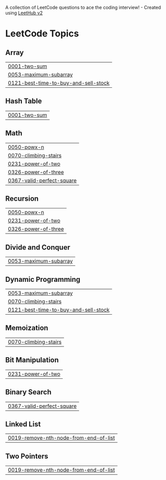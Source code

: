 A collection of LeetCode questions to ace the coding interview! - Created using [LeetHub v2](https://github.com/arunbhardwaj/LeetHub-2.0)
<!---LeetCode Topics Start-->
# LeetCode Topics
## Array
|  |
| ------- |
| [0001-two-sum](https://github.com/yaswanthbathini/leetcode/tree/master/0001-two-sum) |
| [0053-maximum-subarray](https://github.com/yaswanthbathini/leetcode/tree/master/0053-maximum-subarray) |
| [0121-best-time-to-buy-and-sell-stock](https://github.com/yaswanthbathini/leetcode/tree/master/0121-best-time-to-buy-and-sell-stock) |
## Hash Table
|  |
| ------- |
| [0001-two-sum](https://github.com/yaswanthbathini/leetcode/tree/master/0001-two-sum) |
## Math
|  |
| ------- |
| [0050-powx-n](https://github.com/yaswanthbathini/leetcode/tree/master/0050-powx-n) |
| [0070-climbing-stairs](https://github.com/yaswanthbathini/leetcode/tree/master/0070-climbing-stairs) |
| [0231-power-of-two](https://github.com/yaswanthbathini/leetcode/tree/master/0231-power-of-two) |
| [0326-power-of-three](https://github.com/yaswanthbathini/leetcode/tree/master/0326-power-of-three) |
| [0367-valid-perfect-square](https://github.com/yaswanthbathini/leetcode/tree/master/0367-valid-perfect-square) |
## Recursion
|  |
| ------- |
| [0050-powx-n](https://github.com/yaswanthbathini/leetcode/tree/master/0050-powx-n) |
| [0231-power-of-two](https://github.com/yaswanthbathini/leetcode/tree/master/0231-power-of-two) |
| [0326-power-of-three](https://github.com/yaswanthbathini/leetcode/tree/master/0326-power-of-three) |
## Divide and Conquer
|  |
| ------- |
| [0053-maximum-subarray](https://github.com/yaswanthbathini/leetcode/tree/master/0053-maximum-subarray) |
## Dynamic Programming
|  |
| ------- |
| [0053-maximum-subarray](https://github.com/yaswanthbathini/leetcode/tree/master/0053-maximum-subarray) |
| [0070-climbing-stairs](https://github.com/yaswanthbathini/leetcode/tree/master/0070-climbing-stairs) |
| [0121-best-time-to-buy-and-sell-stock](https://github.com/yaswanthbathini/leetcode/tree/master/0121-best-time-to-buy-and-sell-stock) |
## Memoization
|  |
| ------- |
| [0070-climbing-stairs](https://github.com/yaswanthbathini/leetcode/tree/master/0070-climbing-stairs) |
## Bit Manipulation
|  |
| ------- |
| [0231-power-of-two](https://github.com/yaswanthbathini/leetcode/tree/master/0231-power-of-two) |
## Binary Search
|  |
| ------- |
| [0367-valid-perfect-square](https://github.com/yaswanthbathini/leetcode/tree/master/0367-valid-perfect-square) |
## Linked List
|  |
| ------- |
| [0019-remove-nth-node-from-end-of-list](https://github.com/yaswanthbathini/leetcode/tree/master/0019-remove-nth-node-from-end-of-list) |
## Two Pointers
|  |
| ------- |
| [0019-remove-nth-node-from-end-of-list](https://github.com/yaswanthbathini/leetcode/tree/master/0019-remove-nth-node-from-end-of-list) |
<!---LeetCode Topics End-->